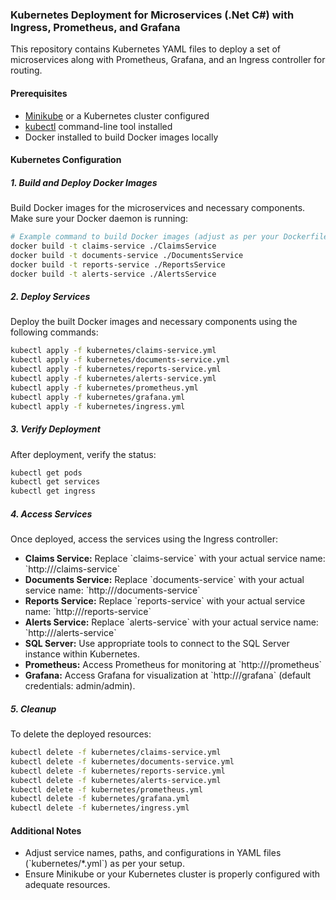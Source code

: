 ### Kubernetes Deployment for Microservices (.Net C#) with Ingress, Prometheus, and Grafana

This repository contains Kubernetes YAML files to deploy a set of microservices along with Prometheus, Grafana, and an Ingress controller for routing.

#### Prerequisites

- [Minikube](https://minikube.sigs.k8s.io/docs/start/) or a Kubernetes cluster configured
- [kubectl](https://kubernetes.io/docs/tasks/tools/install-kubectl/) command-line tool installed
- Docker installed to build Docker images locally

#### Kubernetes Configuration

##### 1. Build and Deploy Docker Images

Build Docker images for the microservices and necessary components. Make sure your Docker daemon is running:

```bash
# Example command to build Docker images (adjust as per your Dockerfiles)
docker build -t claims-service ./ClaimsService
docker build -t documents-service ./DocumentsService
docker build -t reports-service ./ReportsService
docker build -t alerts-service ./AlertsService
```

##### 2. Deploy Services

Deploy the built Docker images and necessary components using the following commands:

```bash
kubectl apply -f kubernetes/claims-service.yml
kubectl apply -f kubernetes/documents-service.yml
kubectl apply -f kubernetes/reports-service.yml
kubectl apply -f kubernetes/alerts-service.yml
kubectl apply -f kubernetes/prometheus.yml
kubectl apply -f kubernetes/grafana.yml
kubectl apply -f kubernetes/ingress.yml
```

##### 3. Verify Deployment

After deployment, verify the status:

```bash
kubectl get pods
kubectl get services
kubectl get ingress
```

##### 4. Access Services

Once deployed, access the services using the Ingress controller:

- **Claims Service:** Replace \`claims-service\` with your actual service name: \`http://<minikube-ip>/claims-service\`
- **Documents Service:** Replace \`documents-service\` with your actual service name: \`http://<minikube-ip>/documents-service\`
- **Reports Service:** Replace \`reports-service\` with your actual service name: \`http://<minikube-ip>/reports-service\`
- **Alerts Service:** Replace \`alerts-service\` with your actual service name: \`http://<minikube-ip>/alerts-service\`
- **SQL Server:** Use appropriate tools to connect to the SQL Server instance within Kubernetes.
- **Prometheus:** Access Prometheus for monitoring at \`http://<minikube-ip>/prometheus\`
- **Grafana:** Access Grafana for visualization at \`http://<minikube-ip>/grafana\` (default credentials: admin/admin).

##### 5. Cleanup

To delete the deployed resources:

```bash
kubectl delete -f kubernetes/claims-service.yml
kubectl delete -f kubernetes/documents-service.yml
kubectl delete -f kubernetes/reports-service.yml
kubectl delete -f kubernetes/alerts-service.yml
kubectl delete -f kubernetes/prometheus.yml
kubectl delete -f kubernetes/grafana.yml
kubectl delete -f kubernetes/ingress.yml
```

#### Additional Notes

- Adjust service names, paths, and configurations in YAML files (\`kubernetes/*.yml\`) as per your setup.
- Ensure Minikube or your Kubernetes cluster is properly configured with adequate resources.
